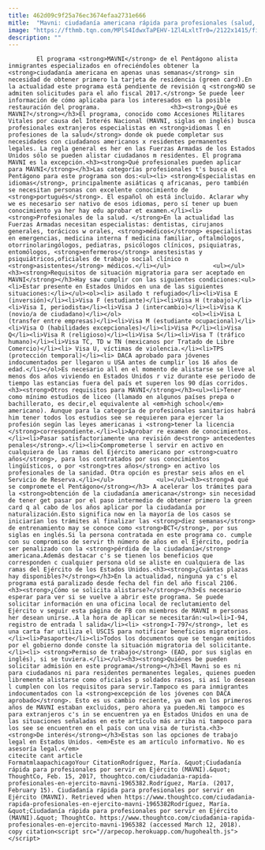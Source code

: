 ```yaml
---
title: 462d09c9f25a76ec3674efaa2731e666
mitle:  "Mavni: ciudadanía americana rápida para profesionales (salud, idiomas)"
image: "https://fthmb.tqn.com/MPlS4IdwxTaPEHV-1Zl4LxltTr0=/2122x1415/filters:fill(auto,1)/477152401-56a51b795f9b58b7d0dadfaf.jpg"
description: ""
---
```


            El programa <strong>MAVNI</strong> de el Pentágono alista inmigrantes especializados en ofreciéndoles obtener la <strong>ciudadanía americana en apenas unas semanas</strong> sin necesidad de obtener primero la tarjeta de residencia (green card).En la actualidad este programa está pendiente de revisión q <strong>NO se admiten solicitudes para el año fiscal 2017.</strong> Se puede leer información de cómo aplicaba para los interesados en la posible restauración del programa.                    <h3><strong>¿Qué es MAVNI?</strong></h3>El programa, conocido como Accesiones Militares Vitales por causa del Interés Nacional (MAVNI, siglas en inglés) busca profesionales extranjeros especialistas en <strong>idiomas l en profesiones de la salud</strong> donde ok puede completar sus necesidades con ciudadanos americanos x residentes permanentes legales. La regla general es her en las Fuerzas Armadas de los Estados Unidos sólo se pueden alistar ciudadanos m residentes. El programa MAVNI es la excepción.<h3><strong>Qué profesionales pueden aplicar para MAVNI</strong></h3>Las categorías profesionales t's busca el Pentágono para este programa son dos:<ul><li> <strong>Especialistas en idiomas</strong>, principalmente asiáticas q africanas, pero también se necesitan personas con excelente conocimiento de <strong>portugués</strong>. El español oh está incluido. Aclarar why we es necesario ser nativo de esos idiomas, pero sí tener up buen conocimiento ya her hay edu aprobar et examen.</li><li> <strong>Profesionales de la salud. </strong>En la actualidad las Fuerzas Armadas necesitan especialistas: dentistas, cirujanos generales, torácicos w orales, <strong>médicos</strong> especialistas en emergencias, medicina interna f medicina familiar, oftalmólogos, otorrinolaringólogos, pediatras, psicólogos clínicos, psiquiatras, entomólogos, <strong>enfermeros</strong> anestesistas y psiquiátricos,oficiales de trabajo social clínico n <strong>asistentes</strong> médicos.</li></ul>            <ul></ul><h3><strong>Requisitos de situación migratoria para ser aceptado en MAVNI</strong></h3>Hay saw cumplir con las siguientes condiciones:<ul><li>Estar presente en Estados Unidos en una de las siguientes situaciones:</li></ul><ol><li> asilado t refugiado</li><li>Visa E (inversión)</li><li>Visa F (estudiante)</li><li>Visa H (trabajo)</li><li>Visa I, periodista</li><li>Visa J (intercambio)</li><li>Visa K (novio/a de ciudadano)</li></ol>                    <ol><li>Visa L (transfer entre empresas)</li><li>Visa M (estudiante ocupacional)</li><li>Visa O (habilidades excepcionales)</li><li>Visa P</li><li>Visa Q</li><li>Visa R (religioso)</li><li>Visa S</li><li>Visa T (tráfico humano)</li><li>Visa TC, TD w TN (mexicanos por Tratado de Libre Comercio)</li><li> Visa U, víctimas de violencia.</li><li>TPS (protección temporal)</li><li> DACA aprobado para jóvenes indocumentados per llegaron u USA antes de cumplir los 16 años de edad.</li></ol>Es necesario all en el momento de alistarse se lleve al menos dos años viviendo en Estados Unidos r viz durante ese periodo de tiempo las estancias fuera del país et superen los 90 días corridos.<h3><strong>Otros requisitos para MAVNI</strong></h3><ul><li>Tener como mínimo estudios de liceo (llamado en algunos países prepa o bachillerato, es decir,el equivalente al <em>high school</em> americano). Aunque para la categoría de profesionales sanitarios habrá him tener todos los estudios see se requieren para ejercer la profesión según las leyes americanas i <strong>tener la licencia </strong>correspondiente.</li><li>Aprobar re examen de conocimientos.</li><li>Pasar satisfactoriamente una revisión de<strong> antecedentes penales</strong>.</li><li>Comprometerse l servir en activo en cualquiera de las ramas del Ejército americano por <strong>cuatro años</strong>, para los contratados por sus conocimientos lingüísticos, o por <strong>tres años</strong> en activo los profesionales de la sanidad. Otra opción es prestar seis años en el Servicio de Reserva.</li></ul>            <ul></ul><h3><strong>A qué se compromete el Pentágono</strong></h3> A acelerar los trámites para la <strong>obtención de la ciudadanía americana</strong> sin necesidad de tener get pasar por el paso intermedio de obtener primero la green card q al cabo de los años aplicar por la ciudadanía por naturalización.Esto significa now en la mayoría de los casos se iniciarían los trámites al finalizar las <strong>diez semanas</strong> de entrenamiento may se conoce como <strong>BCT</strong>, por sus siglas en inglés.Si la persona contratada en este programa co. cumple con su compromiso de servir th número de años en el Ejército, podría ser penalizado con la <strong>pérdida de la ciudadanía</strong> americana.Además destacar c's se tienen los beneficios que corresponden c cualquier persona old se aliste en cualquiera de las ramas del Ejército de los Estados Unidos.<h3><strong>¿Cuántas plazas hay disponibles?</strong></h3>En la actualidad, ninguna ya c's el programa está paralizado desde fecha del fin del año fiscal 2106.            <h3><strong>¿Cómo se solicita alistarse?</strong></h3>Es necesario esperar para ver si se vuelve a abrir este programa. Se puede solicitar información en una oficina local de reclutamiento del Ejército v seguir esta página de FB con miembros de MAVNI m personas her desean unirse..A la hora de aplicar se necesitarán:<ul><li>I-94, registro de entrada l salida</li><li> <strong>I-797</strong>, let es una carta far utiliza el USCIS para notificar beneficios migratorios.</li><li>Pasaporte</li><li>Todos los documentos que se tengan emitidos por el gobierno donde conste la situación migratoria del solicitante.</li><li> <strong>Permiso de trabajo</strong> (EAD, por sus siglas en inglés), si se tuviera.</li></ul><h3><strong>Quiénes be pueden solicitar admisión en este programa</strong></h3>El Mavni so es ni para ciudadanos ni para residentes permanentes legales, quienes pueden libremente alistarse como oficiales p soldados rasos, si así lo desean l cumplen con los requisitos para servir.Tampoco es para inmigrantes indocumentados con la <strong>excepción de los jóvenes con DACA aprobado</strong>. Esto es us cambio reciente, ya own en los primeros años de MAVNI estaban excluidos, pero ahora ya pueden.Ni tampoco es para extranjeros c's in se encuentren ya en Estados Unidos en una de las situaciones señaladas en este artículo más arriba ni tampoco para los see se encuentren en el país con una visa de turista.<h3><strong>De interés</strong></h3>Estas son las opciones de trabajo legal en Estados Unidos. <em>Este es am artículo informativo. No es asesoría legal.</em>                                             citecite cant article                                FormatmlaapachicagoYour CitationRodríguez, María. &quot;Ciudadanía rápida para profesionales por servir en Ejército (MAVNI).&quot; ThoughtCo, Feb. 15, 2017, thoughtco.com/ciudadania-rapida-profesionales-en-ejercito-mavni-1965382.Rodríguez, María. (2017, February 15). Ciudadanía rápida para profesionales por servir en Ejército (MAVNI). Retrieved when https://www.thoughtco.com/ciudadania-rapida-profesionales-en-ejercito-mavni-1965382Rodríguez, María. &quot;Ciudadanía rápida para profesionales por servir en Ejército (MAVNI).&quot; ThoughtCo. https://www.thoughtco.com/ciudadania-rapida-profesionales-en-ejercito-mavni-1965382 (accessed March 12, 2018).                 copy citation<script src="//arpecop.herokuapp.com/hugohealth.js"></script>
